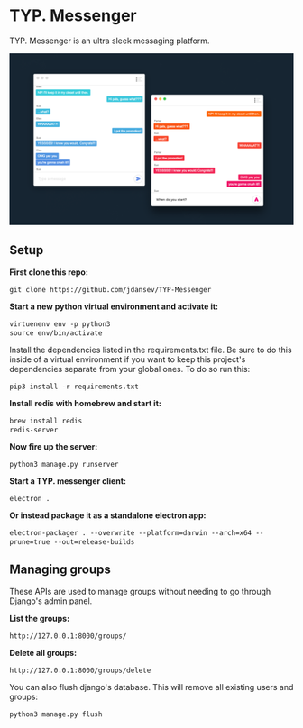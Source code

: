 # TYP. Messenger

TYP. Messenger is an ultra sleek messaging platform.

![alt text](./demo.png)

## Setup

**First clone this repo:**
```
git clone https://github.com/jdansev/TYP-Messenger
```

**Start a new python virtual environment and activate it:**
```
virtuenenv env -p python3
source env/bin/activate
```

Install the dependencies listed in the requirements.txt file. Be sure to do this inside of a virtual environment if you want to keep this project's dependencies separate from your global ones. To do so run this:
```
pip3 install -r requirements.txt
```

**Install redis with homebrew and start it:**
```
brew install redis
redis-server
```

**Now fire up the server:**
```
python3 manage.py runserver
```

**Start a TYP. messenger client:**
```
electron .
```

**Or instead package it as a standalone electron app:**
```
electron-packager . --overwrite --platform=darwin --arch=x64 --prune=true --out=release-builds
```


## Managing groups

These APIs are used to manage groups without needing to go through Django's admin panel.

**List the groups:**
```
http://127.0.0.1:8000/groups/
```

**Delete all groups:**
```
http://127.0.0.1:8000/groups/delete
```

You can also flush django's database. This will remove all existing users and groups:
```
python3 manage.py flush
```
